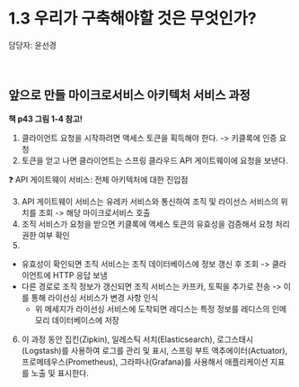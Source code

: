 # 1.3 우리가 구축해야할 것은 무엇인가?
담당자: 윤선경
</br>
</br>
</br>

## 앞으로 만들 마이크로서비스 아키텍처 서비스 과정
**책 p43 그림 1-4 참고!**
1. 클라이언트 요청을 시작하려면 액세스 토큰을 획득해야 한다. -> 키클록에 인증 요청
2. 토큰을 얻고 나면 클라이언트는 스프링 클라우드 API 게이트웨이에 요청을 보낸다.

:question: API 게이트웨이 서비스: 전체 아키텍처에 대한 진입점

3. API 게이트웨이 서비스는 유레카 서비스와 통신하여 조직 및 라이선스 서비스의 위치를 조회 -> 해당 마이크로서비스 호출
4. 조직 서비스가 요청을 받으면 키클록에 액세스 토큰의 유효성을 검증해서 요청 처리 권한 여부 확인
5.
* 유효성이 확인되면 조직 서비스는 조직 데이터베이스에 정보 갱신 후 조회 -> 클라이언트에 HTTP 응답 보냄
* 다른 경로로 조직 정보가 갱신되면 조직 서비스는 카프카, 토픽을 추가로 전송 -> 이를 통해 라이선싱 서비스가 변경 사항 인식
  * 위 메세지가 라이선싱 서비스에 도착되면 레디스는 특정 정보를 레디스의 인메모리 데이터베이스에 저장

6. 이 과정 동안 집킨(Zipkin), 일레스틱 서치(Elasticsearch), 로그스태시(Logstash)를 사용하여 로그를 관리 및 표시,
스프링 부트 액추에이터(Actuator), 프로메테우스(Prometheus), 그라파나(Grafana)를 사용해서 애플리케이션 지표를 노출 및 표시한다.

